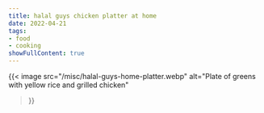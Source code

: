 ```yaml
---
title: halal guys chicken platter at home
date: 2022-04-21
tags:
- food
- cooking
showFullContent: true
---
```


{{<
  image
  src="/misc/halal-guys-home-platter.webp"
  alt="Plate of greens with yellow rice and grilled chicken"
>}}